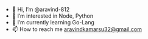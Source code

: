 - 👋 Hi, I’m @aravind-812
- 👀 I’m interested in Node, Python
- 🌱 I’m currently learning Go-Lang
- 📫 How to reach me aravindkamarsu32@gmail.com
